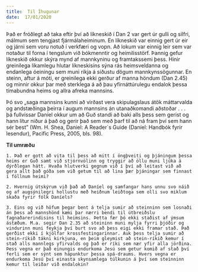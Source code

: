 ```yaml
---
title:  Til Íhugunar
date:  17/01/2020
---
```


Það er fróðlegt að taka eftir því að líkneskið í Dan 2 var gert úr gulli og silfri, málmum sem tengjast fjármálaheiminum. En líkneskið var einnig gert úr eir og járni sem voru notuð í verkfæri og vopn. Að lokum var einnig leir sem var notaður til forna í tengslum við bókmenntir og heimilisstörf. Þannig gefur líkneskið okkur skýra mynd af mannkyninu og framtakssemi þess. Hinir greinilega líkamlegu hlutar líkneskisins sýna rás heimsveldanna og endanlega óeiningu sem muni ríkja á síðustu dögum mannkynssögunnar. En steinn, aftur á móti, er greinilega ekki gerður af manna höndum (Dan 2.45) og minnir okkur þar með sterklega á að þau yfirnáttúrulegu endalok þessa tímabundna heims og allra afreka mannsins.

Þó svo „saga mannsins kunni að virðast vera skipulagslaus átök máttarvalda og andstæðinga þeirra í augum mannsins án utanaðkomandi aðstoðar . . . þá fullvissar Daníel okkur um að Guð standi að baki alls þess sem gerist og hann lítur niður á það og gerir það sem með þarf til að ná fram því sem hann sér best” (Wm. H. Shea, Daniel: A Reader´s Guide (Daníel: Handbók fyrir lesendur), Pacific Press, 2005, bls. 98).

**Til umræðu**

`1. Það er gott að vita til þess að mitt í öngþveiti og þjáningum þessa heims er Guð samt við stjórnvölinn og tryggir að öllu muni ljúka á dýrðlegan hátt. Hvaða hlutverki gegnum við í því að leitast við að gera allt það góða sem við getum til að lina þær þjáningar sem finnast í föllnum heimi?`

`2. Hvernig útskýrum við það að Daníel og samfangar hans unnu svo náið og af augsýnilegri hollustu með heiðnum leiðtoga sem olli svo miklum skaða fyrir fólk Daníels?`

`3. Eins og við höfum þegar bent á telja sumir að steinninn sem losnaði án þess að mannshönd kæmi þar nærri bendi til útbreiðslu fagnaðarerindisins til heimsins. Þetta fær þó ekki staðist af ýmsum ástæðum. M.a. segir Dan 2.35 að steininn muni mylja fyrri þjóðir og vindurinn muni feykja því burt svo að þess eigi ekki framar stað. Það gerðist ekki í kjölfar krossfestingarinnar. Auk þess telja sumir að stein-ríkið tákni kirkjuna, en þeim gleymist að stein-ríkið kemur í stað alls mannlegs yfirvalds og það er ríki sem nær yfir alla jörðina. Þess vegna er það einungis endurkoma Jesú sem getur komið af stað því ferli sem er sýnt sem hápunktur þessa spá-draums. Hvers vegna er endurkoma Jesú því einasta skynsamlega túlkunin á því sem steinninn kemur til leiðar við endalokin?`